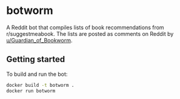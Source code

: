 # botworm
A Reddit bot that compiles lists of book recommendations from r/suggestmeabook.
The lists are posted as comments on Reddit by [u/Guardian_of_Bookworm](https://www.reddit.com/user/Guardian_of_Bookworm).


## Getting started
To build and run the bot:
```bash
docker build -t botworm .
docker run botworm
```
